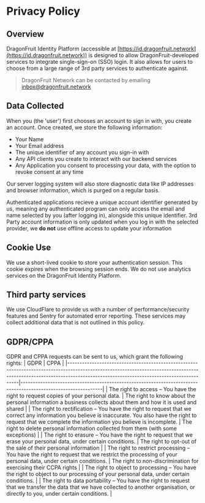 Privacy Policy
==============

Overview
--------

DragonFruit Identity Platform (accessible at [https://id.dragonfruit.network](https://id.dragonfruit.network)) is designed to allow DragonFruit-developed services to integrate single-sign-on (SSO) login. It also allows for users to choose from a large range of 3rd party services to authenticate against.

> DragonFruit Network can be contacted by emailing [inbox@dragonfruit.network](mailto:inbox@dragonfruit.network)

Data Collected
--------------

When you (the 'user') first chooses an account to sign in with, you create an account. Once created, we store the following information:

*   Your Name
*   Your Email address
*   The unique identifier of any account you sign-in with
*   Any API clients you create to interact with our backend services
*   Any Application you consent to processing your data, with the option to revoke consent at any time

Our server logging system will also store diagnostic data like IP addresses and browser information, which is purged on a regular basis.

Authenticated applications recieve a unique account identifier generated by us, meaning any authenticated program can only access the email and name selected by you (after logging in), alongside this unique identifier. 3rd Party account information is only updated when you log in with the selected provider, we **do not** use offline access to update your information

Cookie Use
----------

We use a short-lived cookie to store your authentication session. This cookie expires when the browsing session ends. We do not use analytics services on the DragonFruit Identity Platform.

Third party services
--------------------

We use CloudFlare to provide us with a number of performance/security features and Sentry for automated error reporting. These services may collect additional data that is not outlined in this policy.

GDPR/CPPA
---------

GDPR and CPPA requests can be sent to us, which grant the following rights:
| GDPR                                                                                                                                                                                                                 | CPPA                                                                                                          |
|----------------------------------------------------------------------------------------------------------------------------------------------------------------------------------------------------------------------|---------------------------------------------------------------------------------------------------------------|
| The right to access – You have the right to request copies of your personal data.                                                                                                                                    | The right to know about the personal information a business collects about them and how it is used and shared |
| The right to rectification – You have the right to request that we correct any information you believe is inaccurate. You also have the right to request that we complete the information you believe is incomplete. | The right to delete personal information collected from them (with some exceptions)                           |
| The right to erasure – You have the right to request that we erase your personal data, under certain conditions.                                                                                                     | The right to opt-out of the sale of their personal information                                                |
| The right to restrict processing – You have the right to request that we restrict the processing of your personal data, under certain conditions.                                                                    | The right to non-discrimination for exercising their CCPA rights                                              |
| The right to object to processing – You have the right to object to our processing of your personal data, under certain conditions.                                                                                  |
| The right to data portability – You have the right to request that we transfer the data that we have collected to another organisation, or directly to you, under certain conditions.                                |
